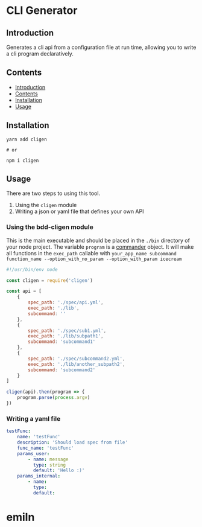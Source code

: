 # CLI Generator

## Introduction

Generates a cli api from a configuration file at run time, allowing you to write a cli program declaratively.

## Contents

-   [Introduction](#introduction)
-   [Contents](#contents)
-   [Installation](#installation)
-   [Usage](#usage)

## Installation

```shell
yarn add cligen

# or

npm i cligen
```

## Usage

There are two steps to using this tool.

1. Using the `cligen` module
2. Writing a json or yaml file that defines your own API

### Using the bdd-cligen module

This is the main executable and should be placed in the `./bin` directory of your node project. The variable `program` is a [commander](https://www.npmjs.com/package/commander) object. It will make all functions in the `exec_path` callable with `your_app_name subcommand function_name --option_with_no_param --option_with_param icecream`

```javascript
#!/usr/bin/env node

const cligen = require('cligen')

const api = [
    {
        spec_path: './spec/api.yml',
        exec_path: './lib',
        subcommand: ''
    },
    {
        spec_path: './spec/sub1.yml',
        exec_path: './lib/subpath1',
        subcommand: 'subcommand1'
    },
    {
        spec_path: './spec/subcommand2.yml',
        exec_path: './lib/another_subpath2',
        subcommand: 'subcommand2'
    }
]

cligen(api).then(program => {
    program.parse(process.argv)
})
```

### Writing a yaml file

```yaml
testFunc:
    name: 'testFunc'
    description: 'Should load spec from file'
    func_name: 'testFunc'
    params_user:
        - name: message
          type: string
          default: 'Hello :)'
    params_internal:
        - name:
          type:
          default:
```
# emiln
